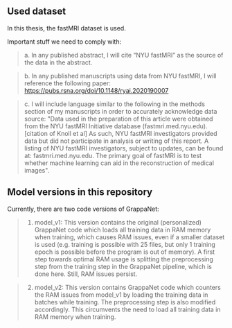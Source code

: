 ## Used dataset
In this thesis, the fastMRI dataset is used.

Important stuff we need to comply with:

> a. In any published abstract, I will cite “NYU fastMRI” as the source of the data in the abstract.

> b. In any published manuscripts using data from NYU fastMRI, I will reference the following paper: https://pubs.rsna.org/doi/10.1148/ryai.2020190007

> c. I will include language similar to the following in the methods section of my manuscripts in order to accurately acknowledge data source: "Data used in the preparation of this article were obtained from the NYU fastMRI Initiative database (fastmri.med.nyu.edu).[citation of Knoll et al] As such, NYU fastMRI investigators provided data but did not participate in analysis or writing of this report. A listing of NYU fastMRI investigators, subject to updates, can be found at: fastmri.med.nyu.edu. The primary goal of fastMRI is to test whether machine learning can aid in the reconstruction of medical images".



## Model versions in this repository
Currently, there are two code versions of GrappaNet:

> 1. model_v1: This version contains the original (personalized) GrappaNet code which loads all training data in RAM memory when training, which causes RAM issues, even if a smaller dataset is used (e.g. training is possible with 25 files, but only 1 training epoch is possible before the program is out of memory). A first step towards optimal RAM usage is splitting the preprocessing step from the training step in the GrappaNet pipeline, which is done here. Still, RAM issues persist.

> 2. model_v2: This version contains GrappaNet code which counters the RAM issues from model_v1 by loading the training data in batches while training. The preprocessing step is also modified accordingly. This circumvents the need to load all training data in RAM memory when training.

